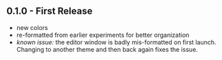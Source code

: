 ## 0.1.0 - First Release
* new colors
* re-formatted from earlier experiments for better organization
* _known issue:_ the editor window is badly mis-formatted on first launch. Changing to another theme and then back again fixes the issue.
